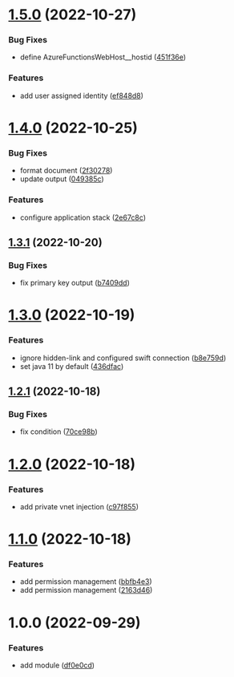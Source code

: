 # [1.5.0](https://github.com/data-platform-hq/terraform-azurerm-function-app-linux/compare/v1.4.0...v1.5.0) (2022-10-27)


### Bug Fixes

* define AzureFunctionsWebHost__hostid ([451f36e](https://github.com/data-platform-hq/terraform-azurerm-function-app-linux/commit/451f36e7ac4a218a09fcf3896163362c858ba9d4))


### Features

* add user assigned identity ([ef848d8](https://github.com/data-platform-hq/terraform-azurerm-function-app-linux/commit/ef848d8cff66ee18b3e10b7868db202421188a30))

# [1.4.0](https://github.com/data-platform-hq/terraform-azurerm-function-app-linux/compare/v1.3.1...v1.4.0) (2022-10-25)


### Bug Fixes

* format document ([2f30278](https://github.com/data-platform-hq/terraform-azurerm-function-app-linux/commit/2f3027835d7103d7aff16a82e7336b63c2f14ad7))
* update output ([049385c](https://github.com/data-platform-hq/terraform-azurerm-function-app-linux/commit/049385c900643677f350ec9a04fcd680878c1f9a))


### Features

* configure application stack ([2e67c8c](https://github.com/data-platform-hq/terraform-azurerm-function-app-linux/commit/2e67c8ca7a9e6f60b66a1f5fc270823db946972a))

## [1.3.1](https://github.com/data-platform-hq/terraform-azurerm-function-app-linux/compare/v1.3.0...v1.3.1) (2022-10-20)


### Bug Fixes

* fix primary key output ([b7409dd](https://github.com/data-platform-hq/terraform-azurerm-function-app-linux/commit/b7409ddce89682b39d074ddf330d85d306e7b278))

# [1.3.0](https://github.com/data-platform-hq/terraform-azurerm-function-app-linux/compare/v1.2.1...v1.3.0) (2022-10-19)


### Features

* ignore hidden-link and configured swift connection ([b8e759d](https://github.com/data-platform-hq/terraform-azurerm-function-app-linux/commit/b8e759d9f558b0fb3a90c9b9f554d83bf8c22d34))
* set java 11 by default ([436dfac](https://github.com/data-platform-hq/terraform-azurerm-function-app-linux/commit/436dfac14ff10fa86aed3ad920749b24eaaf1082))

## [1.2.1](https://github.com/data-platform-hq/terraform-azurerm-function-app-linux/compare/v1.2.0...v1.2.1) (2022-10-18)


### Bug Fixes

* fix condition ([70ce98b](https://github.com/data-platform-hq/terraform-azurerm-function-app-linux/commit/70ce98be3ab81d72fa2babec8fa39436c497aabd))

# [1.2.0](https://github.com/data-platform-hq/terraform-azurerm-function-app-linux/compare/v1.1.0...v1.2.0) (2022-10-18)


### Features

* add private vnet injection ([c97f855](https://github.com/data-platform-hq/terraform-azurerm-function-app-linux/commit/c97f855b808602d51724f0dea766465d30ee06b6))

# [1.1.0](https://github.com/data-platform-hq/terraform-azurerm-function-app-linux/compare/v1.0.0...v1.1.0) (2022-10-18)


### Features

* add permission management ([bbfb4e3](https://github.com/data-platform-hq/terraform-azurerm-function-app-linux/commit/bbfb4e342f444652dcedf4d25bd59b2128bf1bca))
* add permission management ([2163d46](https://github.com/data-platform-hq/terraform-azurerm-function-app-linux/commit/2163d46a44e4880e4a8e2fd6b0006efced1d48a8))

# 1.0.0 (2022-09-29)


### Features

* add module ([df0e0cd](https://github.com/data-platform-hq/terraform-azurerm-function-app-linux/commit/df0e0cdd8d700637eb6a026b0801255d87134337))
